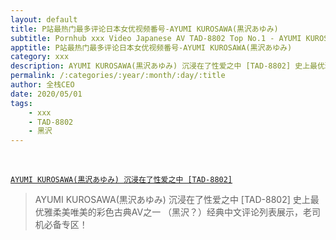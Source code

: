 ```yaml
---
layout: default
title: P站最热门最多评论日本女优视频番号-AYUMI KUROSAWA(黒沢あゆみ)
subtitle: Pornhub xxx Video Japanese AV TAD-8802 Top No.1 - AYUMI KUROSAWA(黒沢あゆみ)  
apptitle: P站最热门最多评论日本女优视频番号-AYUMI KUROSAWA(黒沢あゆみ)
category: xxx
description: AYUMI KUROSAWA(黒沢あゆみ) 沉浸在了性爱之中 [TAD-8802] 史上最优雅柔美唯美的AV之一 画面太美了 鸡儿受不了 赶紧与老婆来一发吧~ | P站最热门最多中文评论日本女优视频番号黑沢完整版合集高清百度网盘下载 | twitter | pan.baidu.com/s | lanzou.com| Pornhub原版种子BT下载 | P站 | 日本爱情动作片推荐 | 古典经典AV | 艾薇 | 小视频 | 日本古装AV
permalink: /:categories/:year/:month/:day/:title
author: 全栈CEO
date: 2020/05/01
tags:
    - xxx
    - TAD-8802
    - 黑沢
---
```

<br>

[`AYUMI KUROSAWA(黒沢あゆみ) 沉浸在了性爱之中 [TAD-8802]`](https://pornhub.com/view_video.php?viewkey=ph5c41cdf55514f)

> AYUMI KUROSAWA(黒沢あゆみ) 沉浸在了性爱之中 [TAD-8802] 史上最优雅柔美唯美的彩色古典AV之一 （黑沢？）经典中文评论列表展示，老司机必备专区！
